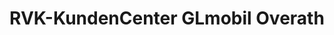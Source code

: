 ---
title: "RVK-KundenCenter GLmobil Overath"
url: /overath/rvk-kundencenter-glmobil-overath/
shop: Tickets
---